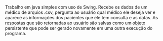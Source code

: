 Trabalho em java simples com uso de Swing. Recebe os dados de um médico de arquios .csv, pergunta ao usuário qual médico ele deseja ver e aparece as informações dos pacientes que ele tem consulta e as datas.
As respostas que são retornadas ao usuário são salvas como um objeto persistente que pode ser gerado novamente em uma outra execução do programa.
